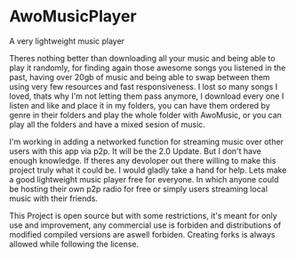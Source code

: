# AwoMusicPlayer
A very lightweight music player

Theres nothing better than downloading all your music and being able to play it randomly, for finding again those awesome songs you listened in the past, having over 20gb of music and being able to swap between them using very few resources and fast responsiveness.
I lost so many songs I loved, thats why I'm not letting them pass anymore, I download every one I listen and like and place it in my folders, you can have them ordered by genre in their folders and play the whole folder with AwoMusic, or you can play all the folders and have a mixed sesion of music.

I'm working in adding a networked function for streaming music over other users with this app via p2p. It will be the 2.0 Update.
But I don't have enough knowledge.
If theres any devoloper out there willing to make this project truly what it could be. I would gladly take a hand for help.
Lets make a good lightweight music player free for everyone. In which anyone could be hosting their own p2p radio for free or simply users streaming local music with their friends.

This Project is open source but with some restrictions, it's meant for only use and improvement, any commercial use is forbiden and distributions of modified compiled versions are aswell forbiden.
Creating forks is always allowed while following the license.
